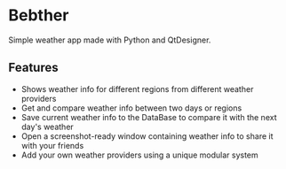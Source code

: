 # Bebther
Simple weather app made with Python and QtDesigner.
## Features
* Shows weather info for different regions from different weather providers
* Get and compare weather info between two days or regions
* Save current weather info to the DataBase to compare it with the next day's weather
* Open a screenshot-ready window containing weather info to share it with your friends 
* Add your own weather providers using a unique modular system
